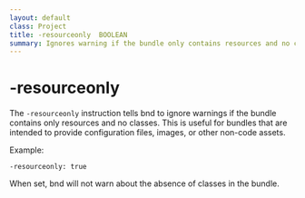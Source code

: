 ```yaml
---
layout: default
class: Project
title: -resourceonly  BOOLEAN
summary: Ignores warning if the bundle only contains resources and no classes. 
---
```


# -resourceonly

The `-resourceonly` instruction tells bnd to ignore warnings if the bundle contains only resources and no classes. This is useful for bundles that are intended to provide configuration files, images, or other non-code assets.

Example:

```
-resourceonly: true
```

When set, bnd will not warn about the absence of classes in the bundle.

